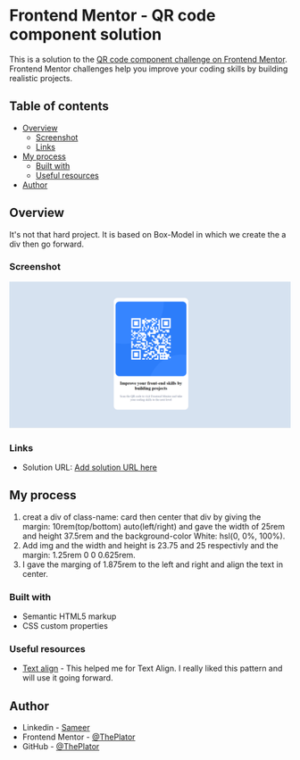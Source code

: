# Frontend Mentor - QR code component solution

This is a solution to the [QR code component challenge on Frontend Mentor](https://www.frontendmentor.io/challenges/qr-code-component-iux_sIO_H). Frontend Mentor challenges help you improve your coding skills by building realistic projects.

## Table of contents

- [Overview](#overview)
  - [Screenshot](#screenshot)
  - [Links](#links)
- [My process](#my-process)
  - [Built with](#built-with)
  - [Useful resources](#useful-resources)
- [Author](#author)

## Overview

It's not that hard project. It is based on Box-Model in which we create the a div then go forward.

### Screenshot

![](images/Screenshot.png)

### Links

- Solution URL: [Add solution URL here](https://your-solution-url.com)

## My process

1. creat a div of class-name: card then center that div by giving the margin: 10rem(top/bottom) auto(left/right) and gave the width of 25rem and height 37.5rem and the background-color White: hsl(0, 0%, 100%).
2. Add img and the width and height is 23.75 and 25 respectivly and the margin: 1.25rem 0 0 0.625rem.
3. I gave the marging of 1.875rem to the left and right and align the text in center.

### Built with

- Semantic HTML5 markup
- CSS custom properties

### Useful resources

- [Text align](https://stackoverflow.com/questions/15121343/how-to-center-a-p-element-inside-a-div-container) - This helped me for Text Align. I really liked this pattern and will use it going forward.

## Author

- Linkedin - [Sameer](https://www.linkedin.com/in/sameer-pce/)
- Frontend Mentor - [@ThePlator](https://www.frontendmentor.io/profile/ThePlator)
- GitHub - [@ThePlator](https://github.com/ThePlator)

